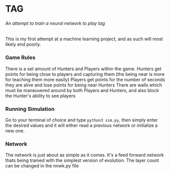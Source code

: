 # TAG
###### An attempt to train a neural network to play tag

This is my first attempt at a machine learning project, and as such will most likely end poorly.

### Game Rules

There is a set amount of Hunters and Players within the game.
Hunters get points for being close to players and capturing them (the being near is more for teaching them more easily)
Players get points for the number of seconds they are alive and lose points for being near Hunters
There are walls which must be maneuvered around by both Players and Hunters, and also block the Hunter's ability to see players

### Running Simulation
Go to your terminal of choice and type `python3 sim.py`, then simply enter the desired values and it will either read a previous network or initialize a new one.

### Network
The network is just about as simple as it comes. It's a feed forward network thats being trained with the simplest version of evolution.
The layer count can be changed in the nnwk.py file 
